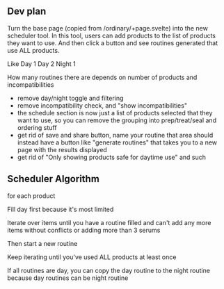 ## Dev plan
Turn the base page (copied from /ordinary/+page.svelte) into the new scheduler tool. In this tool, users can add products to the list of products they want to use. And then click a button and see routines generated that use ALL products.

Like Day 1
Day 2
Night 1

How many routines there are depends on number of products and incompatibilities

- remove day/night toggle and filtering
- remove incompatibility check, and "show incompatibilities"
- the schedule section is now just a list of products selected that they want to use, so you can remove the grouping into prep/treat/seal and ordering stuff
- get rid of save and share button, name your routine that area should instead have a button like "generate routines" that takes you to a new page with the results displayed
- get rid of "Only showing products safe for daytime use" and such

## Scheduler Algorithm

for each product

Fill day first because it's most limited

Iterate over items until you have a routine filled and can't add any more items without conflicts or adding more than 3 serums

Then start a new routine

Keep iterating until you've used ALL products at least once



If all routines are day, you can copy the day routine to the night routine because day routines can be night routine

